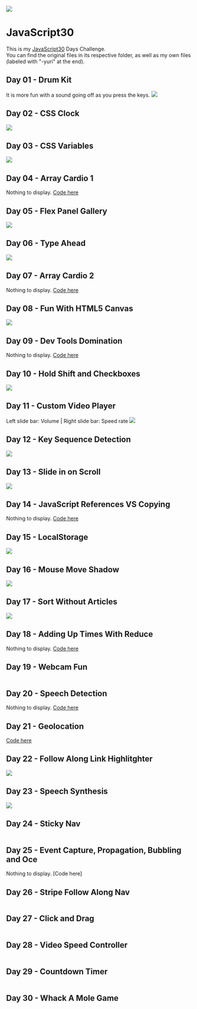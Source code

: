 ![](https://javascript30.com/images/JS3-social-share.png)

# JavaScript30

This is my [JavaScript30](https://JavaScript30.com) Days Challenge.  
You can find the original files in its respective folder, as well as my own files (labeled with "-yuri" at the end).

## Day 01 - Drum Kit

It is more fun with a sound going off as you press the keys.
![](https://github.com/yuridapaz/Javascript-30-days/blob/master/Images%20e%20Gifs/JavaScript%20Drum%20Kit.gif)

## Day 02 - CSS Clock

![](https://github.com/yuridapaz/Javascript-30-days/blob/master/Images%20e%20Gifs/JS%20and%20CSS%20Clock.gif)

## Day 03 - CSS Variables

![](https://github.com/yuridapaz/Javascript-30-days/blob/master/Images%20e%20Gifs/CSS%20Variables.gif)

## Day 04 - Array Cardio 1

Nothing to display. [Code here](https://github.com/yuridapaz/Javascript-30-days/tree/master/04%20-%20Array%20Cardio%20Day%201)

## Day 05 - Flex Panel Gallery

![](https://github.com/yuridapaz/Javascript-30-days/blob/master/Images%20e%20Gifs/Flex%20Panel%20Gallery.gif)

## Day 06 - Type Ahead

![](https://github.com/yuridapaz/Javascript-30-days/blob/master/Images%20e%20Gifs/Type%20Ahead.gif)

## Day 07 - Array Cardio 2

Nothing to display. [Code here](https://github.com/yuridapaz/Javascript-30-days/tree/master/07%20-%20Array%20Cardio%20Day%202)

## Day 08 - Fun With HTML5 Canvas

![](https://github.com/yuridapaz/Javascript-30-days/blob/master/Images%20e%20Gifs/Fun%20with%20HTML5%20Canvas.gif)

## Day 09 - Dev Tools Domination

Nothing to display. [Code here](https://github.com/yuridapaz/Javascript-30-days/tree/master/09%20-%20Dev%20Tools%20Domination)

## Day 10 - Hold Shift and Checkboxes

![](https://github.com/yuridapaz/Javascript-30-days/blob/master/Images%20e%20Gifs/Hold%20Shift%20and%20Check%20Checkboxes.gif)

## Day 11 - Custom Video Player

Left slide bar: Volume | Right slide bar: Speed rate
![](https://github.com/yuridapaz/Javascript-30-days/blob/master/Images%20e%20Gifs/Custom%20Video%20Player.gif)

## Day 12 - Key Sequence Detection

![](https://github.com/yuridapaz/Javascript-30-days/blob/master/Images%20e%20Gifs/Key%20Sequence%20Detection.gif)

## Day 13 - Slide in on Scroll

![](https://github.com/yuridapaz/Javascript-30-days/blob/master/Images%20e%20Gifs/Slide%20in%20on%20Scroll.gif)

## Day 14 - JavaScript References VS Copying

Nothing to display. [Code here](https://github.com/yuridapaz/Javascript-30-days/tree/master/14%20-%20JavaScript%20References%20VS%20Copying)

## Day 15 - LocalStorage

![](https://github.com/yuridapaz/Javascript-30-days/blob/master/Images%20e%20Gifs/%20LocalStorage.gif)

## Day 16 - Mouse Move Shadow

![](https://github.com/yuridapaz/Javascript-30-days/blob/master/Images%20e%20Gifs/Mouse%20Move%20Shadow.gif)

## Day 17 - Sort Without Articles

![](https://github.com/yuridapaz/Javascript-30-days/blob/master/Images%20e%20Gifs/Sort%20Without%20Articles.png)

## Day 18 - Adding Up Times With Reduce

Nothing to display. [Code here](https://github.com/yuridapaz/Javascript-30-days/tree/master/18%20-%20Adding%20Up%20Times%20with%20Reduce)

## Day 19 - Webcam Fun

![]()

## Day 20 - Speech Detection

Nothing to display. [Code here]()

## Day 21 - Geolocation

[Code here](https://github.com/yuridapaz/Javascript-30-days/tree/master/21%20-%20Geolocation)

## Day 22 - Follow Along Link Highlitghter

![](https://github.com/yuridapaz/Javascript-30-days/blob/master/Images%20e%20Gifs/Follow%20Along%20Link%20Highlighter.gif)

## Day 23 - Speech Synthesis

![](https://github.com/yuridapaz/Javascript-30-days/blob/master/Images%20e%20Gifs/Speech%20Synthesis.png)

## Day 24 - Sticky Nav

![]()

## Day 25 - Event Capture, Propagation, Bubbling and Oce

Nothing to display. [Code here]![]()

## Day 26 - Stripe Follow Along Nav

![]()

## Day 27 - Click and Drag

![]()

## Day 28 - Video Speed Controller

![]()

## Day 29 - Countdown Timer

![]()

## Day 30 - Whack A Mole Game

![]()
